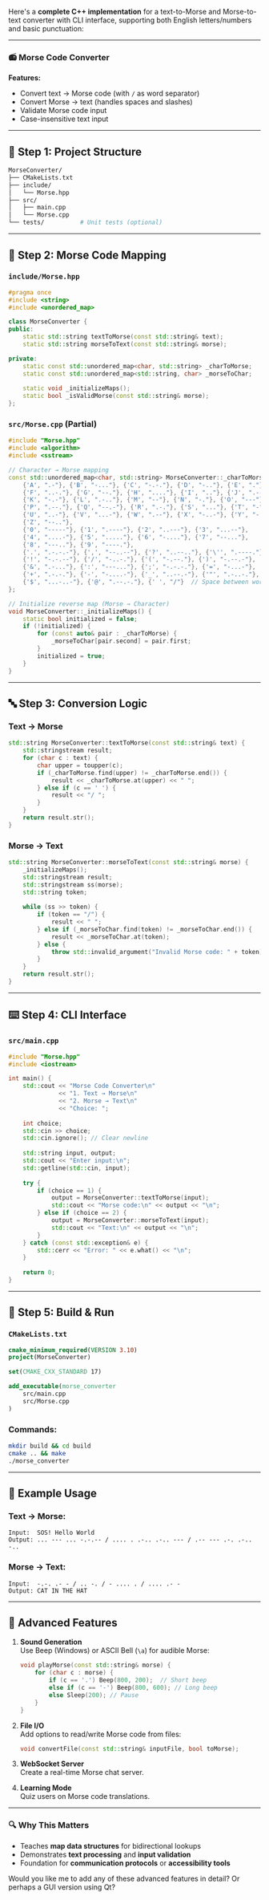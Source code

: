 Here's a **complete C++ implementation** for a text-to-Morse and Morse-to-text converter with CLI interface, supporting both English letters/numbers and basic punctuation:

---

### 📻 **Morse Code Converter**
**Features:**
- Convert text → Morse code (with `/` as word separator)
- Convert Morse → text (handles spaces and slashes)
- Validate Morse code input
- Case-insensitive text input

---

## 📁 **Step 1: Project Structure**
```bash
MorseConverter/
├── CMakeLists.txt
├── include/
│   └── Morse.hpp
├── src/
│   ├── main.cpp
│   └── Morse.cpp
└── tests/          # Unit tests (optional)
```

---

## 📜 **Step 2: Morse Code Mapping**
### `include/Morse.hpp`
```cpp
#pragma once
#include <string>
#include <unordered_map>

class MorseConverter {
public:
    static std::string textToMorse(const std::string& text);
    static std::string morseToText(const std::string& morse);

private:
    static const std::unordered_map<char, std::string> _charToMorse;
    static const std::unordered_map<std::string, char> _morseToChar;
    
    static void _initializeMaps();
    static bool _isValidMorse(const std::string& morse);
};
```

### `src/Morse.cpp` (Partial)
```cpp
#include "Morse.hpp"
#include <algorithm>
#include <sstream>

// Character → Morse mapping
const std::unordered_map<char, std::string> MorseConverter::_charToMorse = {
    {'A', ".-"}, {'B', "-..."}, {'C', "-.-."}, {'D', "-.."}, {'E', "."},
    {'F', "..-."}, {'G', "--."}, {'H', "...."}, {'I', ".."}, {'J', ".---"},
    {'K', "-.-"}, {'L', ".-.."}, {'M', "--"}, {'N', "-."}, {'O', "---"},
    {'P', ".--."}, {'Q', "--.-"}, {'R', ".-."}, {'S', "..."}, {'T', "-"},
    {'U', "..-"}, {'V', "...-"}, {'W', ".--"}, {'X', "-..-"}, {'Y', "-.--"},
    {'Z', "--.."},
    {'0', "-----"}, {'1', ".----"}, {'2', "..---"}, {'3', "...--"},
    {'4', "....-"}, {'5', "....."}, {'6', "-...."}, {'7', "--..."},
    {'8', "---.."}, {'9', "----."},
    {'.', ".-.-.-"}, {',', "--..--"}, {'?', "..--.."}, {'\'', ".----."},
    {'!', "-.-.--"}, {'/', "-..-."}, {'(', "-.--."}, {')', "-.--.-"},
    {'&', ".-..."}, {':', "---..."}, {';', "-.-.-."}, {'=', "-...-"},
    {'+', ".-.-."}, {'-', "-....-"}, {'_', "..--.-"}, {'"', ".-..-."},
    {'$', "...-..-"}, {'@', ".--.-."}, {' ', "/"}  // Space between words
};

// Initialize reverse map (Morse → Character)
void MorseConverter::_initializeMaps() {
    static bool initialized = false;
    if (!initialized) {
        for (const auto& pair : _charToMorse) {
            _morseToChar[pair.second] = pair.first;
        }
        initialized = true;
    }
}
```

---

## 🔤 **Step 3: Conversion Logic**
### Text → Morse
```cpp
std::string MorseConverter::textToMorse(const std::string& text) {
    std::stringstream result;
    for (char c : text) {
        char upper = toupper(c);
        if (_charToMorse.find(upper) != _charToMorse.end()) {
            result << _charToMorse.at(upper) << " ";
        } else if (c == ' ') {
            result << "/ ";
        }
    }
    return result.str();
}
```

### Morse → Text
```cpp
std::string MorseConverter::morseToText(const std::string& morse) {
    _initializeMaps();
    std::stringstream result;
    std::stringstream ss(morse);
    std::string token;
    
    while (ss >> token) {
        if (token == "/") {
            result << " ";
        } else if (_morseToChar.find(token) != _morseToChar.end()) {
            result << _morseToChar.at(token);
        } else {
            throw std::invalid_argument("Invalid Morse code: " + token);
        }
    }
    return result.str();
}
```

---

## ⌨️ **Step 4: CLI Interface**
### `src/main.cpp`
```cpp
#include "Morse.hpp"
#include <iostream>

int main() {
    std::cout << "Morse Code Converter\n"
              << "1. Text → Morse\n"
              << "2. Morse → Text\n"
              << "Choice: ";
    
    int choice;
    std::cin >> choice;
    std::cin.ignore(); // Clear newline
    
    std::string input, output;
    std::cout << "Enter input:\n";
    std::getline(std::cin, input);
    
    try {
        if (choice == 1) {
            output = MorseConverter::textToMorse(input);
            std::cout << "Morse code:\n" << output << "\n";
        } else if (choice == 2) {
            output = MorseConverter::morseToText(input);
            std::cout << "Text:\n" << output << "\n";
        }
    } catch (const std::exception& e) {
        std::cerr << "Error: " << e.what() << "\n";
    }
    
    return 0;
}
```

---

## 🔨 **Step 5: Build & Run**
### `CMakeLists.txt`
```cmake
cmake_minimum_required(VERSION 3.10)
project(MorseConverter)

set(CMAKE_CXX_STANDARD 17)

add_executable(morse_converter
    src/main.cpp
    src/Morse.cpp
)
```

### **Commands:**
```bash
mkdir build && cd build
cmake .. && make
./morse_converter
```

---

## 🎯 **Example Usage**
### **Text → Morse:**
```
Input:  SOS! Hello World
Output: ... --- ... -.-.-- / .... . .-.. .-.. --- / .-- --- .-. .-.. -..
```

### **Morse → Text:**
```
Input:  -.-. .- - / .. -. / - .... . / .... .- - 
Output: CAT IN THE HAT
```

---

## 🚀 **Advanced Features**
1. **Sound Generation**  
   Use Beep (Windows) or ASCII Bell (`\a`) for audible Morse:
   ```cpp
   void playMorse(const std::string& morse) {
       for (char c : morse) {
           if (c == '.') Beep(800, 200);  // Short beep
           else if (c == '-') Beep(800, 600); // Long beep
           else Sleep(200); // Pause
       }
   }
   ```

2. **File I/O**  
   Add options to read/write Morse code from files:
   ```cpp
   void convertFile(const std::string& inputFile, bool toMorse);
   ```

3. **WebSocket Server**  
   Create a real-time Morse chat server.

4. **Learning Mode**  
   Quiz users on Morse code translations.

---

### 🔍 **Why This Matters**
- Teaches **map data structures** for bidirectional lookups
- Demonstrates **text processing** and **input validation**
- Foundation for **communication protocols** or **accessibility tools**

Would you like me to add any of these advanced features in detail? Or perhaps a GUI version using Qt?